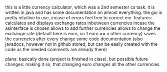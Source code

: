 this is a little currency calculator, which was a 2nd semester cs task.
it is written in java and has some documentation on almost everything.
the gui is pretty intuitive to use, incase of errors feel free to correct me.
features:
  calculates and displays exchange rates inbetween currencies
  incase the asInterface is 
    chosen allows to add further currencies
    allows to change the exchange rate (default here is euro, so 1 euro == n other currency)
    saves the currencies after every change
  some code documentation (also javadocs, however not in github stored, but can be easily created with the code as the needed comments are already there)

plans:
  basically done (project is finished in class), but
    possible future changes: making it so, that changing euro changes all the other currencies
